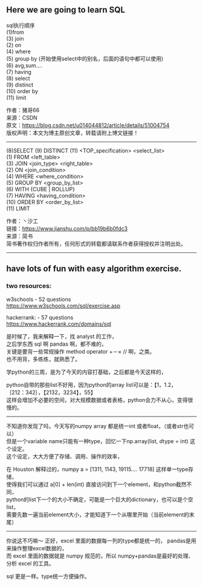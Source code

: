 Here we are going to learn SQL    
----------------------
sql执行顺序              
(1)from                   
(3) join                   
(2) on                   
(4) where          
(5) group by   (开始使用select中的别名，后面的语句中都可以使用)           
(6) avg,sum....          
(7) having          
(8) select          
(9) distinct          
(10) order by                       
(11) limit                        
              
              
作者：猪哥66               
来源：CSDN               
原文：https://blog.csdn.net/u014044812/article/details/51004754               
版权声明：本文为博主原创文章，转载请附上博文链接！       

---------------------               
              

(8)SELECT     (9) DISTINCT     (11) <TOP_specification>    <select_list>              
(1) FROM                                                   <left_table>              
(3) JOIN                                                   <join_type> <right_table>              
(2) ON                                                     <join_condition>              
(4) WHERE                                                  <where_condition>                            
(5) GROUP BY                                               <group_by_list>              
(6) WITH                                                   {CUBE | ROLLUP}              
(7) HAVING                                                 <having_condition>              
(10) ORDER BY                                              <order_by_list>               
(11) LIMIT               
              
作者：丶沙工              
链接：https://www.jianshu.com/p/bb19b6b0fdc3              
来源：简书              
简书著作权归作者所有，任何形式的转载都请联系作者获得授权并注明出处。              
              


--------------------
have lots of fun with easy algorithm exercise.   
-------------------


### two resources:     

w3schools - 52 questions    
https://www.w3schools.com/sql/exercise.asp     

hackerrank: - 57 questions    
https://www.hackerrank.com/domains/sql



是时候了，我来解释一下，找 analyst 的工作，          
之后学东西 sql 啊 pandas 啊，都不难的，           
关键是要背一些常规操作 method operator +－× // 啊，之类。             
也不用背，多练练，就熟悉了。             
 
学python的三周，是为了今天的内容打基础，之后都是今天这样的，                 

python自带的那些list不好用，因为python的array list可以是：【1，1.2， ｛212：342｝，【2132，3234】，55】              
这样会增加不必要的空间，对大规模数据或者表格，python会力不从心，变得很慢的。                      
               
                       
-----------------------------------------              
                        
不知道你发现了吗，今天写的numpy array 都是统一int 或者float，（或者str也可以）                
但是一个variable name只能有一种type，回忆一下np.array(list, dtype = int) 这个设定。        
这个设定，大大方便了存储、调用、操作的效率，        

在 Houston 解释过的，numpy a = [1311, 1143, 19115.... 17718] 这样单一type存储，          
使得我们可以通过 a[0] + len(int) 直接访问到下一个element，和python截然不同，            
python的list下一个的大小不确定，可能是一个巨大的dictionary，也可以是个空list，           
需要先数一遍当前element大小，才能知道下一个从哪里开始（当前element的末尾）             

              
              

-----------------------------------------     
你说这不巧嘛～ 
正好，excel 里面的数据每一列的type都是统一的， pandas是用来操作整理excel数据的，              
而 excel 里面的数据就是 numpy 规范的，所以 numpy+pandas是最好的处理、分析 excel 的工具。                

sql 更是一样。type统一方便操作。            
